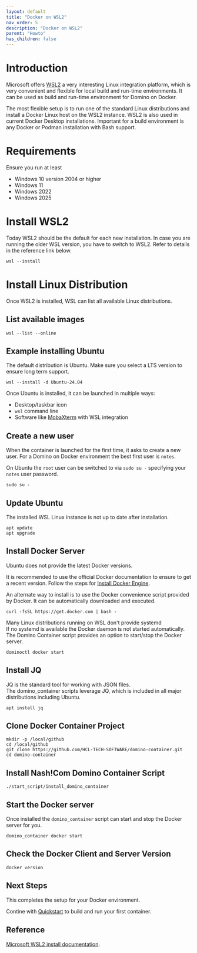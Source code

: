 ```yaml
---
layout: default
title: "Docker on WSL2"
nav_order: 5
description: "Docker on WSL2"
parent: "Howto"
has_children: false
---
```


# Introduction

Microsoft offers [WSL2](https://docs.microsoft.com/en-us/windows/wsl/) a very interesting Linux integration platform,
which is very convenient and flexible for local build and run-time environments.
It can be used as build and run-time environment for Domino on Docker.

The most flexible setup is to run one of the standard Linux distributions and install a Docker Linux host on the WSL2 instance.
WSL2 is also used in current Docker Desktop installations. Important for a build environment is any Docker or Podman installation with Bash support.

# Requirements

Ensure you run at least

- Windows 10 version 2004 or higher
- Windows 11
- Windows 2022
- Windows 2025

# Install WSL2

Today WSL2 should be the default for each new installation.
In case you are running the older WSL version, you have to switch to WSL2.
Refer to details in the reference link below.

```
wsl --install
```

# Install Linux Distribution

Once WSL2 is installed, WSL can list all available Linux distributions.

## List available images

```
wsl --list --online
```

## Example installing Ubuntu

The default distribution is Ubuntu. Make sure you select a LTS version to ensure long term support.

```
wsl --install -d Ubuntu-24.04
```

Once Ubuntu is installed, it can be launched in multiple ways:

- Desktop/taskbar icon
- `wsl` command line
- Software like [MobaXterm](https://mobaxterm.mobatek.net/) with WSL integration

## Create a new user

When the container is launched for the first time, it asks to create a new user.
For a Domino on Docker environment the best first user is `notes`.

On Ubuntu the `root` user can be switched to via `sudo su -` specifying your `notes` user password.

```
sudo su -
```

## Update Ubuntu

The installed WSL Linux instance is not up to date after installation.

```
apt update
apt upgrade
```

## Install Docker Server

Ubuntu does not provide the latest Docker versions.

It is recommended to use the official Docker documentation to ensure to get a recent version.
Follow the steps for [Install Docker Engine](https://docs.docker.com/engine/install/).

An alternate way to install is to use the Docker convenience script provided by Docker.
It can be automatically downloaded and executed.

```
curl -fsSL https://get.docker.com | bash -
```

Many Linux distributions running on WSL don't provide systemd  
If no systemd is available the Docker daemon is not started automatically.
The Domino Container script provides an option to start/stop the Docker server.

```
dominoctl docker start
```


## Install JQ

JQ is the standard tool for working with JSON files.  
The domino_container scripts leverage JQ, which is included in all major distributions including Ubuntu.

```
apt install jq
```


## Clone Docker Container Project

```
mkdir -p /local/github
cd /local/github
git clone https://github.com/HCL-TECH-SOFTWARE/domino-container.git 
cd domino-container
```

## Install Nash!Com Domino Container Script

```
./start_script/install_domino_container
```


## Start the Docker server 

Once installed the `domino_container` script can start and stop the Docker server for you.

```
domino_container docker start
```

## Check the Docker Client and Server Version

```
docker version
```

## Next Steps

This completes the setup for your Docker environment.

Contine with [Quickstart](quickstart.md) to build and run your first container.


## Reference

[Microsoft WSL2 install documentation](https://docs.microsoft.com/en-us/windows/wsl/install).
